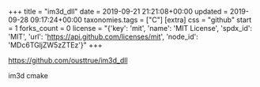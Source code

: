 +++
title = "im3d_dll"
date = 2019-09-21 21:21:08+00:00
updated = 2019-09-28 09:17:24+00:00
taxonomies.tags = ["C"]
[extra]
css = "github"
start = 1
forks_count = 0
license = "{'key': 'mit', 'name': 'MIT License', 'spdx_id': 'MIT', 'url': 'https://api.github.com/licenses/mit', 'node_id': 'MDc6TGljZW5zZTEz'}"
+++

<https://github.com/ousttrue/im3d_dll>

im3d cmake

